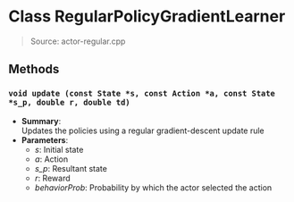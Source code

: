 # Class RegularPolicyGradientLearner
> Source: actor-regular.cpp
## Methods
### ``void update (const State *s, const Action *a, const State *s_p, double r, double td)``
* **Summary**:  
  Updates the policies using a regular gradient-descent update rule  
* **Parameters**:  
  * _s_: Initial state
  * _a_: Action
  * _s_p_: Resultant state
  * _r_: Reward
  * _behaviorProb_: Probability by which the actor selected the action
